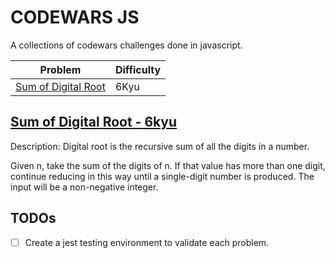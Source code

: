 # CODEWARS JS

A collections of codewars challenges done in javascript.

| Problem                                 | Difficulty |
| --------------------------------------- | ---------- |
| [Sum of Digital Root](./digitalRoot.js) | 6Kyu       |

## [Sum of Digital Root - 6kyu](https://www.codewars.com/kata/541c8630095125aba6000c00/javascript)

Description:
Digital root is the recursive sum of all the digits in a number.

Given n, take the sum of the digits of n. If that value has more than one digit, continue reducing in this way until a single-digit number is produced. The input will be a non-negative integer.

## TODOs

- [ ] Create a jest testing environment to validate each problem.
